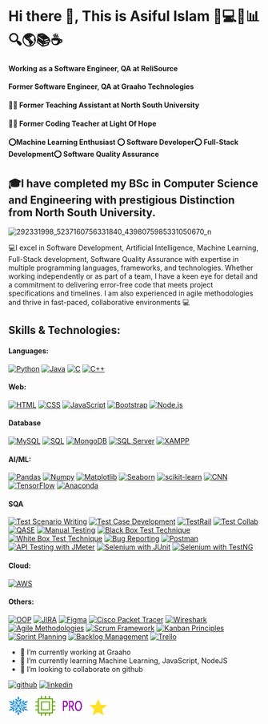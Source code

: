 # Hi there  👋, This is Asiful Islam 🚀💻🎸📊🔍🌎📚☕
#### Working as a Software Engineer, QA at ReliSource
#### Former Software Engineer, QA at Graaho Technologies
#### 👨‍🏫 Former Teaching Assistant at North South University
#### 👨‍🏫 Former Coding Teacher at Light Of Hope

#### ⭕Machine Learning Enthusiast ⭕ Software Developer⭕ Full-Stack Development⭕ Software Quality Assurance
## 🎓I have completed my BSc in Computer Science and Engineering with prestigious Distinction from North South University.
![292331998_5237160756331840_4398075985331050670_n](https://github.com/sheikh-asiful-islam/sheikh-asiful-islam/assets/51376551/d158b5dc-6acf-4712-b5b2-51c254e9a2d6)




💻I excel in Software Development, Artificial Intelligence, Machine Learning, Full-Stack development, Software Quality Assurance with expertise in multiple programming languages, frameworks, and technologies. Whether working independently or as part of a team, I have a keen eye for detail and a commitment to delivering error-free code that meets project specifications and timelines. I am also experienced in agile methodologies and thrive in fast-paced, collaborative environments 💻



## Skills & Technologies:
#### Languages:
[![Python](https://img.shields.io/badge/Python-3776AB?style=for-the-badge&logo=python&logoColor=white)]()
[![Java](https://img.shields.io/badge/Java-007396?style=for-the-badge&logo=java&logoColor=white)]()
[![C](https://img.shields.io/badge/C-00599C?style=for-the-badge&logo=c&logoColor=white)]()
[![C++](https://img.shields.io/badge/C++-00599C?style=for-the-badge&logo=c%2B%2B&logoColor=white)]()
#### Web:
[![HTML](https://img.shields.io/badge/HTML-239120?style=for-the-badge&logo=html5&logoColor=white)]()
[![CSS](https://img.shields.io/badge/CSS-239120?style=for-the-badge&logo=css3&logoColor=white)]()
[![JavaScript](https://img.shields.io/badge/JavaScript-F7DF1E?style=for-the-badge&logo=javascript&logoColor=black)]()
[![Bootstrap](https://img.shields.io/badge/Bootstrap-563D7C?style=for-the-badge&logo=bootstrap&logoColor=white)]()
[![Node.js](https://img.shields.io/badge/Node.js-339933?style=for-the-badge&logo=node.js&logoColor=white)](https://nodejs.org/)

#### Database
[![MySQL](https://img.shields.io/badge/MySQL-4479A1?style=for-the-badge&logo=mysql&logoColor=white)]()
[![SQL](https://img.shields.io/badge/SQL-003B57?style=for-the-badge&logo=sql&logoColor=white)]()
[![MongoDB](https://img.shields.io/badge/MongoDB-47A248?style=for-the-badge&logo=mongodb&logoColor=white)]()
[![SQL Server](https://img.shields.io/badge/SQL_Server-CC2927?style=for-the-badge&logo=microsoft-sql-server&logoColor=white)]()
[![XAMPP](https://img.shields.io/badge/XAMPP-F37623?style=for-the-badge&logo=xampp&logoColor=white)]()


#### AI/ML:
[![Pandas](https://img.shields.io/badge/Pandas-150458?style=for-the-badge&logo=pandas&logoColor=white)]()
[![Numpy](https://img.shields.io/badge/Numpy-013243?style=for-the-badge&logo=numpy&logoColor=white)]()
[![Matplotlib](https://img.shields.io/badge/Matplotlib-3776AB?style=for-the-badge&logo=matplotlib&logoColor=white)]()
[![Seaborn](https://img.shields.io/badge/Seaborn-3776AB?style=for-the-badge&logo=seaborn&logoColor=white)]()
[![scikit-learn](https://img.shields.io/badge/scikit_learn-F7931E?style=for-the-badge&logo=scikit-learn&logoColor=white)]()
[![CNN](https://img.shields.io/badge/CNN-FF6F00?style=for-the-badge&logoColor=white)]()
[![TensorFlow](https://img.shields.io/badge/TensorFlow-FF6F00?style=for-the-badge&logo=tensorflow&logoColor=white)]()
[![Anaconda](https://img.shields.io/badge/Anaconda-44A833?style=for-the-badge&logo=anaconda&logoColor=white)]()
#### SQA
[![Test Scenario Writing](https://img.shields.io/badge/Test_Scenario_Writing-FF5733?style=for-the-badge)]()
[![Test Case Development](https://img.shields.io/badge/Test_Case_Development-FF5733?style=for-the-badge)]()
[![TestRail](https://img.shields.io/badge/TestRail-2FA4E7?style=for-the-badge)]()
[![Test Collab](https://img.shields.io/badge/Test_Collab-0096FF?style=for-the-badge)]()
[![QASE](https://img.shields.io/badge/QASE-0079BF?style=for-the-badge)]()
[![Manual Testing](https://img.shields.io/badge/Manual_Testing-FF5733?style=for-the-badge)]()
[![Black Box Test Technique](https://img.shields.io/badge/Black_Box_Test_Technique-000000?style=for-the-badge)]()
[![White Box Test Technique](https://img.shields.io/badge/White_Box_Test_Technique-000000?style=for-the-badge)]()
[![Bug Reporting](https://img.shields.io/badge/Bug_Reporting-FF0000?style=for-the-badge)]()
[![Postman](https://img.shields.io/badge/Postman-FF6C37?style=for-the-badge&logo=postman&logoColor=white)]()
[![API Testing with JMeter](https://img.shields.io/badge/API_Testing_with_JMeter-D24939?style=for-the-badge&logo=apache-jmeter&logoColor=white)]()
[![Selenium with JUnit](https://img.shields.io/badge/Selenium_with_JUnit-32CD32?style=for-the-badge&logo=selenium&logoColor=white)]()
[![Selenium with TestNG](https://img.shields.io/badge/Selenium_with_TestNG-32CD32?style=for-the-badge&logo=selenium&logoColor=white)]()



#### Cloud:
[![AWS](https://img.shields.io/badge/AWS-232F3E?style=for-the-badge&logo=amazon-aws&logoColor=white)]()

#### Others:
[![OOP](https://img.shields.io/badge/OOP-000000?style=for-the-badge&logo=python&logoColor=white)]()
[![JIRA](https://img.shields.io/badge/JIRA-0052CC?style=for-the-badge&logo=jira-software&logoColor=white)]()
[![Figma](https://img.shields.io/badge/Figma-F24E1E?style=for-the-badge&logo=figma&logoColor=white)]()
[![Cisco Packet Tracer](https://img.shields.io/badge/Cisco_Packet_Tracer-0078D7?style=for-the-badge&logo=cisco&logoColor=white)]()
[![Wireshark](https://img.shields.io/badge/Wireshark-1679A7?style=for-the-badge&logo=wireshark&logoColor=white)]()
[![Agile Methodologies](https://img.shields.io/badge/Agile_Methodologies-6DB33F?style=for-the-badge)]()
[![Scrum Framework](https://img.shields.io/badge/Scrum_Framework-6DB33F?style=for-the-badge)]()
[![Kanban Principles](https://img.shields.io/badge/Kanban_Principles-026E00?style=for-the-badge)]()
[![Sprint Planning](https://img.shields.io/badge/Sprint_Planning-026E00?style=for-the-badge)]()
[![Backlog Management](https://img.shields.io/badge/Backlog_Management-02569B?style=for-the-badge)]()
[![Trello](https://img.shields.io/badge/Trello-0079BF?style=for-the-badge&logo=trello&logoColor=white)]()




- 🔭 I’m currently working at Graaho
- 🌱 I’m currently learning Machine Learning, JavaScript, NodeJS
- 👯 I’m looking to collaborate on github




[<img src='https://cdn.jsdelivr.net/npm/simple-icons@3.0.1/icons/github.svg' alt='github' height='40'>](https://github.com/https://github.com/ABmaxplunck)  [<img src='https://cdn.jsdelivr.net/npm/simple-icons@3.0.1/icons/linkedin.svg' alt='linkedin' height='40'>](https://www.linkedin.com/in/https://www.linkedin.com/in/asiful-bijoy-64b55a183//)  

<a href='https://archiveprogram.github.com/'><img src='https://raw.githubusercontent.com/acervenky/animated-github-badges/master/assets/acbadge.gif' width='40' height='40'></a> <a href='https://docs.github.com/en/developers'><img src='https://raw.githubusercontent.com/acervenky/animated-github-badges/master/assets/devbadge.gif' width='40' height='40'></a> <a href='https://github.com/pricing'><img src='https://raw.githubusercontent.com/acervenky/animated-github-badges/master/assets/pro.gif' width='40' height='40'></a> <a href='https://stars.github.com/'><img src='https://raw.githubusercontent.com/acervenky/animated-github-badges/master/assets/starbadge.gif' width='35' height='35'></a> 



</div>
